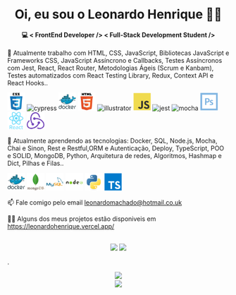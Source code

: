 
# <div align="center">Oi, eu sou o Leonardo Henrique 🙋‍♂️</div>
#### <div align="center">  💻 < FrontEnd Developer /> < Full-Stack Development Student /></div>

🔭 Atualmente trabalho com HTML, CSS, JavaScript, Bibliotecas JavaScript e Frameworks CSS, JavaScript Assíncrono e Callbacks, Testes Assíncronos com Jest, React, React Router, Metodologias Ágeis (Scrum e Kanbam), Testes automatizados com React Testing Library, Redux, Context API e React Hooks..

<p align="left">
  <img
    src="https://raw.githubusercontent.com/devicons/devicon/master/icons/css3/css3-original-wordmark.svg"
    alt="css3"
    width="40"
    height="40"
  />
  <img
    src="https://raw.githubusercontent.com/simple-icons/simple-icons/6e46ec1fc23b60c8fd0d2f2ff46db82e16dbd75f/icons/cypress.svg"
    alt="cypress"
    width="40"
    height="40"
  />
  <img
    src="https://raw.githubusercontent.com/devicons/devicon/master/icons/docker/docker-original-wordmark.svg"
    alt="docker"
    width="40"
    height="40"
  />
  <img
    src="https://raw.githubusercontent.com/devicons/devicon/master/icons/html5/html5-original-wordmark.svg"
    alt="html5"
    width="40"
    height="40"
  />
  <img
    src="https://www.vectorlogo.zone/logos/adobe_illustrator/adobe_illustrator-icon.svg"
    alt="illustrator"
    width="40"
    height="40"
  />
  <img
    src="https://raw.githubusercontent.com/devicons/devicon/master/icons/javascript/javascript-original.svg"
    alt="javascript"
    width="40"
    height="40"
  />
  <img
    src="https://www.vectorlogo.zone/logos/jestjsio/jestjsio-icon.svg"
    alt="jest"
    width="40"
    height="40"
  />
  <img
    src="https://www.vectorlogo.zone/logos/mochajs/mochajs-icon.svg"
    alt="mocha"
    width="40"
    height="40"
  />
  <img
    src="https://raw.githubusercontent.com/devicons/devicon/master/icons/photoshop/photoshop-line.svg"
    alt="photoshop"
    width="40"
    height="40"
  />
  <img
    src="https://raw.githubusercontent.com/devicons/devicon/master/icons/react/react-original-wordmark.svg"
    alt="react"
    width="40"
    height="40"
  />
  <img
    src="https://raw.githubusercontent.com/devicons/devicon/master/icons/redux/redux-original.svg"
    alt="redux"
    width="40"
    height="40"
  />
</p>


🌱 Atualmente aprendendo as tecnologias: Docker, SQL, Node.js, Mocha, Chai e Sinon, Rest e Restful,ORM e Autenticação, Deploy, TypeScript, POO e SOLID, MongoDB, Python, Arquitetura de redes, Algoritmos, Hashmap e Dict, Pilhas e Filas..
<p align="left">
    <img
      src="https://raw.githubusercontent.com/devicons/devicon/master/icons/docker/docker-original-wordmark.svg"
      alt="docker"
      width="40"
      height="40"
    />
    <img
      src="https://raw.githubusercontent.com/devicons/devicon/master/icons/mongodb/mongodb-original-wordmark.svg"
      alt="mongodb"
      width="40"
      height="40"
    />
    <img
      src="https://raw.githubusercontent.com/devicons/devicon/master/icons/mysql/mysql-original-wordmark.svg"
      alt="mysql"
      width="40"
      height="40"
    />
    <img
      src="https://raw.githubusercontent.com/devicons/devicon/master/icons/nodejs/nodejs-original-wordmark.svg"
      alt="nodejs"
      width="40"
      height="40"
    />
    <img
      src="https://raw.githubusercontent.com/devicons/devicon/master/icons/python/python-original.svg"
      alt="python"
      width="40"
      height="40"
    />
    <img
      src="https://raw.githubusercontent.com/devicons/devicon/master/icons/typescript/typescript-original.svg"
      alt="typescript"
      width="40"
      height="40"
    />
</p>


📫 Fale comigo pelo email leonardomachado@hotmail.co.uk

👨‍💻 Alguns dos meus projetos estão disponiveis em https://leonardohenrique.vercel.app/



<div style="display: inline_block" align="center"><br>
<img height="140"  src="https://github-readme-stats.vercel.app/api?username=leonardohenriquedev&show_icons=true&theme=vue-dark&hide=stars,issues&locale=pt-br">
<img height="140"  src="https://github-readme-stats.vercel.app/api/top-langs/?username=leonardohenriquedev&layout=compact&theme=vue-dark&locale=pt-br">  
</div>






.<div align="center"> [<img src="https://img.shields.io/badge/LinkedIn-0077B5?style=for-the-badge&logo=linkedin&logoColor=white">](https://www.linkedin.com/in/leonardohenriquemachado/)<div align="center"> ![](https://komarev.com/ghpvc/?username=your-github-leonardohenriquedev&color=green)</div></div>

